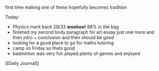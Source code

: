 first time making one of these
hopefully becomes tradition

Today:
- Physics mark back 29/33 **woohoo!** 88% in the bag
- finished my second body paragraph for art essay just one more and then intro + conclusion and then should be good
- looking for a good place to go for maths tutoring
- camp on Friday so thats good
- badminton was very fun played plenty of games and enjoyed

[[Daily Journal]]